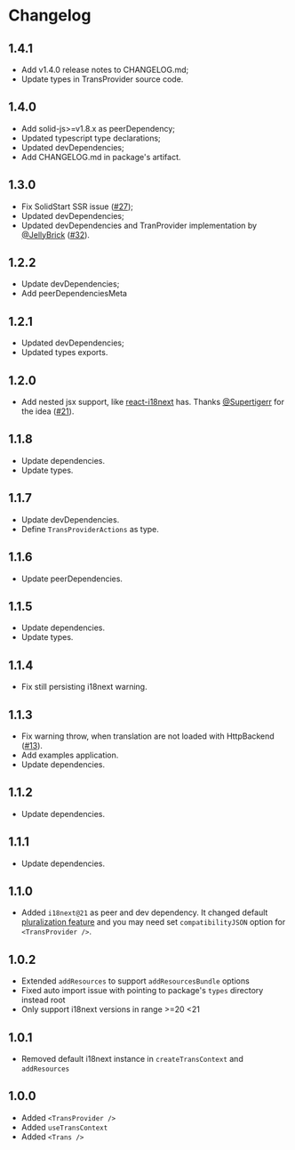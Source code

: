# Changelog

## 1.4.1

- Add v1.4.0 release notes to CHANGELOG.md;
- Update types in TransProvider source code.

## 1.4.0

- Add solid-js>=v1.8.x as peerDependency;
- Updated typescript type declarations;
- Updated devDependencies;
- Add CHANGELOG.md in package's artifact.

## 1.3.0

- Fix SolidStart SSR issue ([#27](https://github.com/mbarzda/solid-i18next/issues/27));
- Updated devDependencies;
- Updated devDependencies and TranProvider implementation by [@JellyBrick](https://github.com/JellyBrick) ([#32](https://github.com/mbarzda/solid-i18next/pull/32)).

## 1.2.2

- Update devDependencies;
- Add peerDependenciesMeta

## 1.2.1

- Updated devDependencies;
- Updated types exports.

## 1.2.0

- Add nested jsx support, like [react-i18next](https://react.i18next.com/latest/trans-component) has. Thanks [@Supertigerr](https://github.com/Supertigerr) for the idea ([#21](https://github.com/mbarzda/solid-i18next/pull/21)).

## 1.1.8

- Update dependencies.
- Update types.

## 1.1.7

- Update devDependencies.
- Define `TransProviderActions` as type.

## 1.1.6

- Update peerDependencies.

## 1.1.5

- Update dependencies.
- Update types.

## 1.1.4

- Fix still persisting i18next warning.

## 1.1.3

- Fix warning throw, when translation are not loaded with HttpBackend ([#13](https://github.com/mbarzda/solid-i18next/pull/13)).
- Add examples application.
- Update dependencies.

## 1.1.2

- Update dependencies.

## 1.1.1

- Update dependencies.

## 1.1.0

- Added `i18next@21` as peer and dev dependency. It changed default [pluralization feature](https://www.i18next.com/misc/migration-guide#json-format-v4-pluralization)
  and you may need set `compatibilityJSON` option for `<TransProvider />`.

## 1.0.2

- Extended `addResources` to support `addResourcesBundle` options
- Fixed auto import issue with pointing to package's `types` directory instead root
- Only support i18next versions in range >=20 <21

## 1.0.1

- Removed default i18next instance in `createTransContext` and `addResources`

## 1.0.0

- Added `<TransProvider />`
- Added `useTransContext`
- Added `<Trans />`
